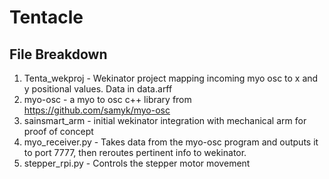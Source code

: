 # Tentacle


## File Breakdown

1. Tenta\_wekproj \-  Wekinator project mapping incoming myo osc to x and y positional values. Data in data.arff
2. myo\-osc \- a myo to osc c++ library from https://github.com/samyk/myo-osc
3. sainsmart\_arm \- initial wekinator integration with mechanical arm for proof of concept
4. myo\_receiver.py \- Takes data from the myo\-osc program and outputs it to port 7777, then reroutes pertinent info to wekinator. 
5. stepper\_rpi.py \- Controls the stepper motor movement
